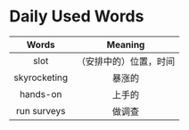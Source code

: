 # Daily Used Words



|    Words     |        Meaning         |
| :----------: | :--------------------: |
|     slot     | （安排中的）位置，时间 |
| skyrocketing |         暴涨的         |
|   hands-on   |         上手的         |
| run surveys  |         做调查         |
